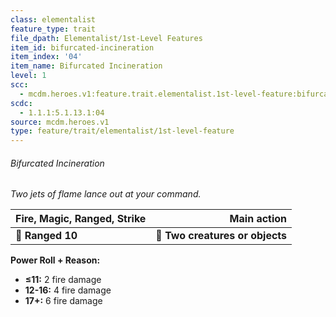 ```yaml
---
class: elementalist
feature_type: trait
file_dpath: Elementalist/1st-Level Features
item_id: bifurcated-incineration
item_index: '04'
item_name: Bifurcated Incineration
level: 1
scc:
  - mcdm.heroes.v1:feature.trait.elementalist.1st-level-feature:bifurcated-incineration
scdc:
  - 1.1.1:5.1.13.1:04
source: mcdm.heroes.v1
type: feature/trait/elementalist/1st-level-feature
---
```


###### Bifurcated Incineration

*Two jets of flame lance out at your command.*

| **Fire, Magic, Ranged, Strike** |                 **Main action** |
| ------------------------------- | ------------------------------: |
| **📏 Ranged 10**                | **🎯 Two creatures or objects** |

**Power Roll + Reason:**

- **≤11:** 2 fire damage
- **12-16:** 4 fire damage
- **17+:** 6 fire damage
